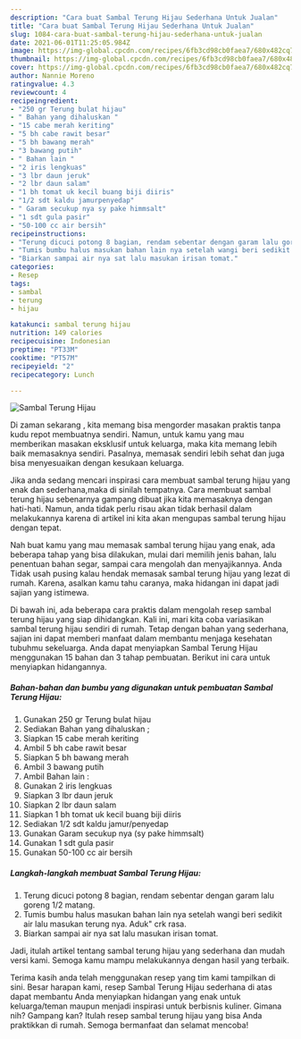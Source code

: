 ```yaml
---
description: "Cara buat Sambal Terung Hijau Sederhana Untuk Jualan"
title: "Cara buat Sambal Terung Hijau Sederhana Untuk Jualan"
slug: 1084-cara-buat-sambal-terung-hijau-sederhana-untuk-jualan
date: 2021-06-01T11:25:05.984Z
image: https://img-global.cpcdn.com/recipes/6fb3cd98cb0faea7/680x482cq70/sambal-terung-hijau-foto-resep-utama.jpg
thumbnail: https://img-global.cpcdn.com/recipes/6fb3cd98cb0faea7/680x482cq70/sambal-terung-hijau-foto-resep-utama.jpg
cover: https://img-global.cpcdn.com/recipes/6fb3cd98cb0faea7/680x482cq70/sambal-terung-hijau-foto-resep-utama.jpg
author: Nannie Moreno
ratingvalue: 4.3
reviewcount: 4
recipeingredient:
- "250 gr Terung bulat hijau"
- " Bahan yang dihaluskan "
- "15 cabe merah keriting"
- "5 bh cabe rawit besar"
- "5 bh bawang merah"
- "3 bawang putih"
- " Bahan lain "
- "2 iris lengkuas"
- "3 lbr daun jeruk"
- "2 lbr daun salam"
- "1 bh tomat uk kecil buang biji diiris"
- "1/2 sdt kaldu jamurpenyedap"
- " Garam secukup nya sy pake himmsalt"
- "1 sdt gula pasir"
- "50-100 cc air bersih"
recipeinstructions:
- "Terung dicuci potong 8 bagian, rendam sebentar dengan garam lalu goreng 1/2 matang."
- "Tumis bumbu halus masukan bahan lain nya setelah wangi beri sedikit air lalu masukan terung nya. Aduk&#34; crk rasa."
- "Biarkan sampai air nya sat lalu masukan irisan tomat."
categories:
- Resep
tags:
- sambal
- terung
- hijau

katakunci: sambal terung hijau 
nutrition: 149 calories
recipecuisine: Indonesian
preptime: "PT33M"
cooktime: "PT57M"
recipeyield: "2"
recipecategory: Lunch

---
```



![Sambal Terung Hijau](https://img-global.cpcdn.com/recipes/6fb3cd98cb0faea7/680x482cq70/sambal-terung-hijau-foto-resep-utama.jpg)

Di zaman  sekarang , kita memang bisa mengorder masakan praktis tanpa kudu repot membuatnya sendiri. Namun, untuk kamu yang mau memberikan masakan eksklusif untuk keluarga, maka kita memang lebih baik memasaknya sendiri. Pasalnya, memasak sendiri lebih sehat dan juga bisa menyesuaikan dengan kesukaan keluarga.

Jika anda sedang mencari inspirasi cara membuat sambal terung hijau yang enak dan sederhana,maka di sinilah tempatnya. Cara membuat sambal terung hijau  sebenarnya gampang dibuat jika kita memasaknya dengan hati-hati. Namun, anda tidak perlu risau akan tidak berhasil dalam melakukannya 
karena di artikel ini kita akan mengupas sambal terung hijau dengan tepat.  



Nah buat kamu yang mau memasak sambal terung hijau yang enak, ada beberapa tahap yang bisa dilakukan, mulai dari memilih jenis bahan, lalu penentuan bahan segar, sampai cara mengolah dan menyajikannya. Anda Tidak usah pusing kalau hendak memasak sambal terung hijau yang lezat di rumah. Karena, asalkan kamu  tahu caranya, maka hidangan ini dapat jadi sajian yang istimewa.

Di bawah ini, ada beberapa cara praktis  dalam mengolah resep sambal terung hijau yang siap dihidangkan. Kali ini, mari kita coba variasikan sambal terung hijau sendiri di rumah. Tetap dengan bahan yang sederhana, sajian ini dapat memberi manfaat dalam membantu menjaga kesehatan tubuhmu sekeluarga. Anda dapat menyiapkan Sambal Terung Hijau menggunakan 15 bahan dan 3 tahap pembuatan. Berikut ini cara untuk menyiapkan hidangannya.

<!--inarticleads1-->

##### Bahan-bahan dan bumbu yang digunakan untuk pembuatan Sambal Terung Hijau:

1. Gunakan 250 gr Terung bulat hijau
1. Sediakan  Bahan yang dihaluskan ;
1. Siapkan 15 cabe merah keriting
1. Ambil 5 bh cabe rawit besar
1. Siapkan 5 bh bawang merah
1. Ambil 3 bawang putih
1. Ambil  Bahan lain :
1. Gunakan 2 iris lengkuas
1. Siapkan 3 lbr daun jeruk
1. Siapkan 2 lbr daun salam
1. Siapkan 1 bh tomat uk kecil buang biji diiris
1. Sediakan 1/2 sdt kaldu jamur/penyedap
1. Gunakan  Garam secukup nya (sy pake himmsalt)
1. Gunakan 1 sdt gula pasir
1. Gunakan 50-100 cc air bersih




<!--inarticleads2-->

##### Langkah-langkah membuat Sambal Terung Hijau:

1. Terung dicuci potong 8 bagian, rendam sebentar dengan garam lalu goreng 1/2 matang.
1. Tumis bumbu halus masukan bahan lain nya setelah wangi beri sedikit air lalu masukan terung nya. Aduk&#34; crk rasa.
1. Biarkan sampai air nya sat lalu masukan irisan tomat.




Jadi, itulah artikel tentang  sambal terung hijau  yang sederhana dan mudah versi kami. Semoga kamu mampu melakukannya dengan hasil yang terbaik. 

Terima kasih anda telah menggunakan resep yang tim kami tampilkan di sini. Besar harapan kami, resep  Sambal Terung Hijau sederhana di atas dapat membantu Anda menyiapkan hidangan yang enak untuk keluarga/teman maupun menjadi inspirasi untuk berbisnis kuliner. Gimana nih? Gampang kan? Itulah resep sambal terung hijau yang bisa Anda praktikkan di rumah. Semoga bermanfaat dan selamat mencoba!


